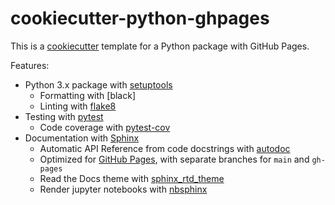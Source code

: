 # cookiecutter-python-ghpages

This is a [cookiecutter](https://github.com/cookiecutter/cookiecutter) template for a Python package with GitHub Pages.

Features:

- Python 3.x package with [setuptools](https://setuptools.readthedocs.io/en/latest/)
    - Formatting with [black]
    - Linting with [flake8](https://flake8.pycqa.org/en/latest/)
- Testing with [pytest](https://docs.pytest.org/en/latest/)
    - Code coverage with [pytest-cov](https://pytest-cov.readthedocs.io/en/latest/)
- Documentation with [Sphinx](http://www.sphinx-doc.org/en/master/)
    - Automatic API Reference from code docstrings with [autodoc](https://www.sphinx-doc.org/en/master/man/sphinx-apidoc.html)
    - Optimized for [GitHub Pages](https://pages.github.com/), with separate branches for `main` and `gh-pages`
    - Read the Docs theme with [sphinx_rtd_theme](https://sphinx-rtd-theme.readthedocs.io/en/stable/)
    - Render jupyter notebooks with [nbsphinx](https://nbsphinx.readthedocs.io/en/latest/)
